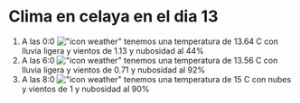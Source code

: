 # Clima en celaya en el dia 13

1. A las 0:0 !["icon weather"](http://openweathermap.org/img/w/10n.png) tenemos una temperatura de 13.64 C con lluvia ligera y  vientos de 1.13 y nubosidad al 44%
1. A las 6:0 !["icon weather"](http://openweathermap.org/img/w/10n.png) tenemos una temperatura de 13.56 C con lluvia ligera y  vientos de 0.71 y nubosidad al 92%
1. A las 8:0 !["icon weather"](http://openweathermap.org/img/w/04d.png) tenemos una temperatura de 15 C con nubes y  vientos de 1 y nubosidad al 90%
